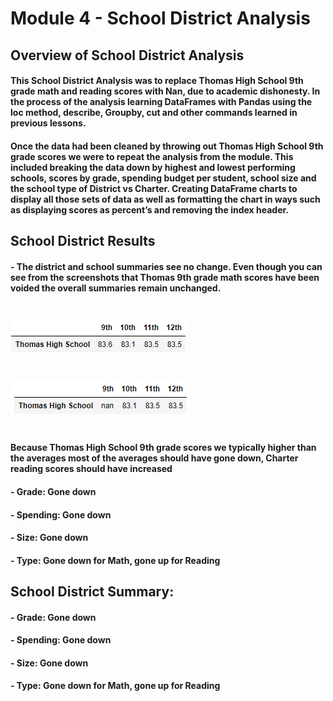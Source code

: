 # Module 4 - School District Analysis

## Overview of School District Analysis

#### This School District Analysis was to replace Thomas High School 9th grade math and reading scores with Nan, due to academic dishonesty. In the process of the analysis learning DataFrames with Pandas using the loc method, describe, Groupby, cut and other commands learned in previous lessons.

#### Once the data had been cleaned by throwing out Thomas High School 9th grade scores we were to repeat the analysis from the module. This included breaking the data down by highest and lowest performing schools, scores by grade, spending budget per student, school size and the school type of District vs Charter. Creating DataFrame charts to display all those sets of data as well as formatting the chart in ways such as displaying scores as percent’s and removing the index header.

## School District Results

#### - The district and school summaries see no change. Even though you can see from the screenshots that Thomas 9th grade math scores have been voided the overall summaries remain unchanged.

#
![stacked_launch_outcomes](https://github.com/charlieburd/school_district_analysis/blob/main/Resources/thomas_math_scores.png)
#
![stacked_launch_outcomes](https://github.com/charlieburd/school_district_analysis/blob/main/Resources/thomas_math_scores_voided.png)
#

#### Because Thomas High School 9th grade scores we typically higher than the averages most of the averages should have gone down, Charter reading scores should have increased
#### - Grade: Gone down
#### - Spending: Gone down
#### - Size: Gone down
#### - Type: Gone down for Math, gone up for Reading

## School District Summary:
#### - Grade: Gone down
#### - Spending: Gone down
#### - Size: Gone down
#### - Type: Gone down for Math, gone up for Reading
